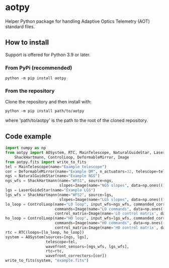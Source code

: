 # aotpy
Helper Python package for handling Adaptive Optics Telemetry (AOT) standard files.

## How to install
Support is offered for Python 3.9 or later.

### From PyPi (recommended)
    python -m pip install aotpy

### From the repository
Clone the repository and then install with:

    python -m pip install path/to/aotpy
    
where 'path/to/aotpy' is the path to the root of the cloned repository. 



## Code example
```python
import numpy as np
from aotpy import AOSystem, RTC, MainTelescope, NaturalGuideStar, LaserGuideStar,\
    ShackHartmann, ControlLoop, DeformableMirror, Image
from aotpy.fits import write_to_fits
tel = MainTelescope(name="Example telescope")
cor = DeformableMirror(name="Example DM", n_actuators=32, telescope=tel)
ngs = NaturalGuideStar(name="Example NGS")
ngs_wfs = ShackHartmann(name="WFS1", source=ngs,
                        slopes=Image(name="NGS slopes", data=np.ones((10000, 8))))
lgs = LaserGuideStar(name="Example LGS")
lgs_wfs = ShackHartmann(name="WFS2", source=lgs,
                        slopes=Image(name="LGS slopes", data=np.ones((10000, 8))))
lo_loop = ControlLoop(name="LO loop", input_wfs=ngs_wfs, commanded_corrector=cor,
                      commands=Image(name="LO commands", data=np.ones((10000, 32))),
                      control_matrix=Image(name='LO control matrix', data=np.ones((8, 32))))
ho_loop = ControlLoop(name="HO loop", input_wfs=lgs_wfs, commanded_corrector=cor,
                      commands=Image(name="HO commands", data=np.ones((10000, 32))),
                      control_matrix=Image(name='HO control matrix', data=np.ones((8, 32))))
rtc = RTC(loops=[lo_loop, ho_loop])
system = AOSystem(sources=[ngs, lgs],
                  telescope=tel,
                  wavefront_sensors=[ngs_wfs, lgs_wfs],
                  rtc=rtc,
                  wavefront_correctors=[cor])
write_to_fits(system, "example.fits")

```
